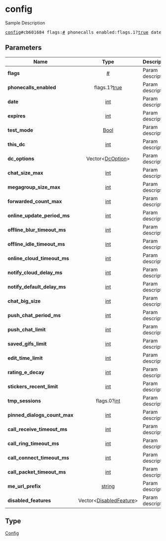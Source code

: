 # config

Sample Description

<pre>
<a href="../constructor/config.md">config</a>#cb601684 flags:<a href="../type/#.md">#</a> phonecalls_enabled:flags.1?<a href="../type/true.md">true</a> date:<a href="../type/int.md">int</a> expires:<a href="../type/int.md">int</a> test_mode:<a href="../type/Bool.md">Bool</a> this_dc:<a href="../type/int.md">int</a> dc_options:Vector&lt;<a href="../type/DcOption.md">DcOption</a>&gt; chat_size_max:<a href="../type/int.md">int</a> megagroup_size_max:<a href="../type/int.md">int</a> forwarded_count_max:<a href="../type/int.md">int</a> online_update_period_ms:<a href="../type/int.md">int</a> offline_blur_timeout_ms:<a href="../type/int.md">int</a> offline_idle_timeout_ms:<a href="../type/int.md">int</a> online_cloud_timeout_ms:<a href="../type/int.md">int</a> notify_cloud_delay_ms:<a href="../type/int.md">int</a> notify_default_delay_ms:<a href="../type/int.md">int</a> chat_big_size:<a href="../type/int.md">int</a> push_chat_period_ms:<a href="../type/int.md">int</a> push_chat_limit:<a href="../type/int.md">int</a> saved_gifs_limit:<a href="../type/int.md">int</a> edit_time_limit:<a href="../type/int.md">int</a> rating_e_decay:<a href="../type/int.md">int</a> stickers_recent_limit:<a href="../type/int.md">int</a> tmp_sessions:flags.0?<a href="../type/int.md">int</a> pinned_dialogs_count_max:<a href="../type/int.md">int</a> call_receive_timeout_ms:<a href="../type/int.md">int</a> call_ring_timeout_ms:<a href="../type/int.md">int</a> call_connect_timeout_ms:<a href="../type/int.md">int</a> call_packet_timeout_ms:<a href="../type/int.md">int</a> me_url_prefix:<a href="../type/string.md">string</a> disabled_features:Vector&lt;<a href="../type/DisabledFeature.md">DisabledFeature</a>&gt; = <a href="../type/Config.md">Config</a>;
</pre>
## Parameters

| Name | Type | Description |
|------|:----:|-------------|
| **flags** | <a href="../type/#.md">#</a> | Param description |
| **phonecalls_enabled** | flags.1?<a href="../type/true.md">true</a> | Param description |
| **date** | <a href="../type/int.md">int</a> | Param description |
| **expires** | <a href="../type/int.md">int</a> | Param description |
| **test_mode** | <a href="../type/Bool.md">Bool</a> | Param description |
| **this_dc** | <a href="../type/int.md">int</a> | Param description |
| **dc_options** | Vector&lt;<a href="../type/DcOption.md">DcOption</a>&gt; | Param description |
| **chat_size_max** | <a href="../type/int.md">int</a> | Param description |
| **megagroup_size_max** | <a href="../type/int.md">int</a> | Param description |
| **forwarded_count_max** | <a href="../type/int.md">int</a> | Param description |
| **online_update_period_ms** | <a href="../type/int.md">int</a> | Param description |
| **offline_blur_timeout_ms** | <a href="../type/int.md">int</a> | Param description |
| **offline_idle_timeout_ms** | <a href="../type/int.md">int</a> | Param description |
| **online_cloud_timeout_ms** | <a href="../type/int.md">int</a> | Param description |
| **notify_cloud_delay_ms** | <a href="../type/int.md">int</a> | Param description |
| **notify_default_delay_ms** | <a href="../type/int.md">int</a> | Param description |
| **chat_big_size** | <a href="../type/int.md">int</a> | Param description |
| **push_chat_period_ms** | <a href="../type/int.md">int</a> | Param description |
| **push_chat_limit** | <a href="../type/int.md">int</a> | Param description |
| **saved_gifs_limit** | <a href="../type/int.md">int</a> | Param description |
| **edit_time_limit** | <a href="../type/int.md">int</a> | Param description |
| **rating_e_decay** | <a href="../type/int.md">int</a> | Param description |
| **stickers_recent_limit** | <a href="../type/int.md">int</a> | Param description |
| **tmp_sessions** | flags.0?<a href="../type/int.md">int</a> | Param description |
| **pinned_dialogs_count_max** | <a href="../type/int.md">int</a> | Param description |
| **call_receive_timeout_ms** | <a href="../type/int.md">int</a> | Param description |
| **call_ring_timeout_ms** | <a href="../type/int.md">int</a> | Param description |
| **call_connect_timeout_ms** | <a href="../type/int.md">int</a> | Param description |
| **call_packet_timeout_ms** | <a href="../type/int.md">int</a> | Param description |
| **me_url_prefix** | <a href="../type/string.md">string</a> | Param description |
| **disabled_features** | Vector&lt;<a href="../type/DisabledFeature.md">DisabledFeature</a>&gt; | Param description |

## Type

<a href="../type/Config.md">Config</a>
